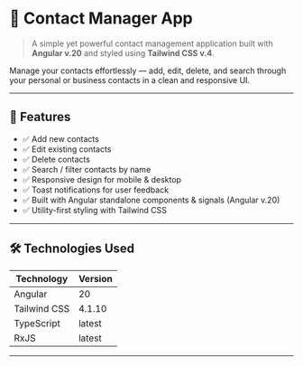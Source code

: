 # 📇 Contact Manager App

> A simple yet powerful contact management application built with **Angular v.20** and styled using **Tailwind CSS v.4**.

Manage your contacts effortlessly — add, edit, delete, and search through your personal or business contacts in a clean and responsive UI.

---

## 📌 Features

- ✅ Add new contacts
- ✅ Edit existing contacts
- ✅ Delete contacts
- ✅ Search / filter contacts by name
- ✅ Responsive design for mobile & desktop
- ✅ Toast notifications for user feedback
- ✅ Built with Angular standalone components & signals (Angular v.20)
- ✅ Utility-first styling with Tailwind CSS

---

## 🛠️ Technologies Used

| Technology   | Version |
|--------------|---------|
| Angular      | 20      |
| Tailwind CSS | 4.1.10  |
| TypeScript   | latest  |
| RxJS         | latest  |

---

